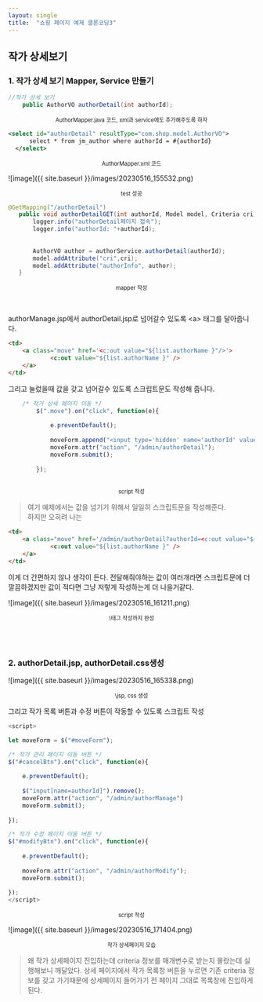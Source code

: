 ```yaml
---
layout: single
title:  "쇼핑 페이지 예제 클론코딩3"
---
```


## 작가 상세보기

### 1. 작가 상세 보기 Mapper, Service 만들기

```java
//작가 상세 보기
	public AuthorVO authorDetail(int authorId);
```

<p style="text-align:center; font-size:0.8em;">AuthorMapper.java 코드, xml과 service에도 추가해주도록 하자</p>



  ```xml
<select id="authorDetail" resultType="com.shop.model.AuthorVO">
		select * from jm_author where authorId = #{authorId}
	</select>
```

<p style="text-align:center; font-size:0.8em;">AuthorMapper.xml 코드</p>


![image]({{ site.baseurl }}/images/20230516_155532.png)


<p style="text-align:center; font-size:0.8em;">test 성공<p>



 ```java
@GetMapping("/authorDetail")
    public void authorDetailGET(int authorId, Model model, Criteria cri) throws Exception {
    	logger.info("authorDetail페이지 접속");
    	logger.info("authorId: "+authorId);
    	
    	
    	AuthorVO author = authorService.authorDetail(authorId);
    	model.addAttribute("cri",cri);
    	model.addAttribute("authorInfo", author);
    }
```

<p style="text-align:center; font-size:0.8em;">mapper 작성<p>

<br>

authorManage.jsp에서 authorDetail.jsp로 넘어갈수 있도록 \<a> 태그를 달아줍니다.

```html
<td>
	<a class="move" href='<c:out value="${list.authorName }"/>'>
			<c:out value="${list.authorName }" />
	</a>
</td>
```

그리고 눌렀을때 값을 갖고 넘어갈수 있도록 스크립트문도 작성해 줍니다.

```javascript
	/* 작가 상세 페이지 이동 */
		$(".move").on("click", function(e){
			
			e.preventDefault();
			
			moveForm.append("<input type='hidden' name='authorId' value='"+ $(this).attr("href") + "'>");
			moveForm.attr("action", "/admin/authorDetail");
			moveForm.submit();
			
		});
		
```

<p style="text-align:center; font-size:0.8em;">script 작성<p>

> 여기 예제에서는 값을 넘기기 위해서 일일히 스크립트문을 작성해준다.<br> 하지만 오히려 나는 

```html
<td>
	<a class="move" href='/admin/authorDetail?authorId=<c:out value="${list.authorId}"/>'>
			<c:out value="${list.authorName }" />
	</a>
</td>
```

이게 더 간편하지 않나 생각이 든다. 전달해줘야하는 값이 여러개라면 스크립트문에 더 깔끔하겠지만 값이 적다면 그냥 저렇게 작성하는게 더 나을거같다.


![image]({{ site.baseurl }}/images/20230516_161211.png)

<p style="text-align:center; font-size:0.8em;">\<a>태그 작성까지 완성<p>


<br>

<br>

### 2. authorDetail.jsp, authorDetail.css생성

![image]({{ site.baseurl }}/images/20230516_165338.png)

<p style="text-align:center; font-size:0.8em;">\<a>jsp, css 생성<p>

그리고 작가 목록 버튼과 수정 버튼이 작동할 수 있도록 스크립트 작성


```javascript
<script>

let moveForm = $("#moveForm");

/* 작가 관리 페이지 이동 버튼 */
$("#cancelBtn").on("click", function(e){
	
	e.preventDefault();
	
	$("input[name=authorId]").remove();
	moveForm.attr("action", "/admin/authorManage")
	moveForm.submit();
	
});

/* 작가 수정 페이지 이동 버튼 */
$("#modifyBtn").on("click", function(e){
	
	e.preventDefault();
	
	moveForm.attr("action", "/admin/authorModify");
	moveForm.submit();
	
});
</script>
```

<p style="text-align:center; font-size:0.8em;">script 작성<p>


![image]({{ site.baseurl }}/images/20230516_171404.png)

<p style="text-align:center; font-size:0.8em;">작가 상세페이지 모습<p>


> 왜 작가 상세페이지 진입하는데 criteria 정보를 매개변수로 받는지 몰랐는데 실행해보니 깨달았다. 상세 페이지에서 작가 목록창 버튼을 누르면 기존 criteria 정보를 갖고 가기때문에 상세페이지 들어가기 전 페이지 그대로 목록창에 진입하게 된다.






